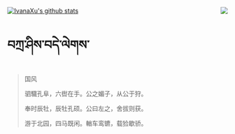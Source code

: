 [![IvanaXu's github stats](https://github-readme-stats.vercel.app/api?username=IvanaXu&show_icons=true&theme=vue-dark)](https://github.com/anuraghazra/github-readme-stats)
<img align="right" src="https://github-readme-stats.vercel.app/api/top-langs/?username=IvanaXu&langs_count=3&theme=graywhite" />
# བཀྲ་ཤིས་བདེ་ལེགས་
> 国风
> 
> 驷驖孔阜，六辔在手。公之媚子，从公于狩。
> 
> 奉时辰牡，辰牡孔硕。公曰左之，舍拔则获。
> 
> 游于北园，四马既闲。輶车鸾镳，载猃歇骄。
>